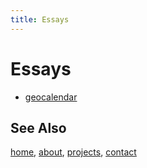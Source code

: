 ```yaml
---
title: Essays
---
```


# Essays

- [geocalendar](/essays/geocalendar.html)

## See Also

[home](/), [about](/about.html), [projects](/projects/), [contact](/contact.html)
